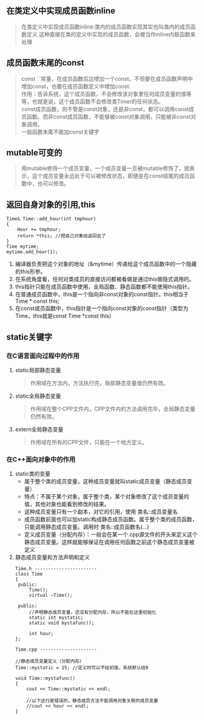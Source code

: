 ## 在类定义中实现成员函数inline

> 在类定义中实现成员函数inline:类内的成员函数实现其实也叫类内的成员函数定义
> 这种直接在类的定义中实现的成员函数，会被当作inline内联函数来处理

## 成员函数末尾的const

>const：常量，在成员函数后边增加一个const，不但要在成员函数声明中增加const，也要在成员函数定义中增加const.  
>作用：告诉系统，这个成员函数，不会修改该对象里任何成员变量的值等等，也就是说，这个成员函数不会修改类Timer的任何状态。  
> const成员函数，则不管是const对象，还是非const，都可以调用const成员函数。而非const成员函数，不能够被const对象调用，只能被非const对象调用。  
> 一般函数末尾不能加const关键字  

## mutable可变的

>用mutable修饰一个成员变量，一个成员变量一旦被mutable修饰了，就表示，这个成员变量永远处于可以被修改状态，即便是在const结尾的成员函数中，也可以修改。

## 返回自身对象的引用,this

```
Time& Time::add_hour(int tmphour)
{
    Hour += tmphour;
    return *this; //把自己对象给返回去了
}
Time mytime;
mytime.add_hour(1);
```
1. 编译器负责把这个对象的地址（&mytime）传递给这个成员函数中的一个隐藏的this形参。
2. 在系统角度看，任何对类成员的直接访问都被看做是通过this做隐式调用的。
3. this指针只能在成员函数中使用，全局函数、静态函数都不能使用this指针。
4. 在普通成员函数中，this是一个指向非const对象的const指针。this相当于 Time * const this;
5. 在const成员函数中，this指针是一个指向const对象的const指针（类型为Time，this就是const Time *const this）

## static关键字

### 在C语言面向过程中的作用
1. static局部静态变量
   > 作用域在方法内，方法执行完，局部静态变量值仍然有效。
2. static全局静态变量
   > 作用域在整个CPP文件内，CPP文件内的方法调用完毕，全局静态变量仍然有效。
3. extern全局静态变量
   > 作用域在所有的CPP文件，只能在一个地方定义。

### 在C++面向对象中的作用
1. static类的变量
   * 属于整个类的成员变量，这种成员变量就叫static成员变量（静态成员变量）
   * 特点：不属于某个对象，属于整个类，某个对象修改了这个成员变量的值，其他对象也能看到修改的结果。
   * 这种成员变量只有一个副本，对它的引用，使用 类名::成员变量名
   * 成员函数前面也可以加static构成静态成员函数。属于整个类的成员函数，只能调用静态成员变量。调用时 类名::成员函数名(...)
   * 定义成员变量（分配内存）：一般会在某一个.cpp源文件的开头来定义这个静态成员变量。这样就能够保证在调用任何函数之前这个静态成员变量被定义
2. 静态成员变量和方法声明和定义
   ```
   Time.h -----------------------
   class Time
   {
    public:
        Time();
        virtual ~Time();

    public:
        //声明静态成员变量，还没有分配内存，所以不能在这里初始化
        static int mystatic;
        static void mystafunc();

        int hour;
   };

   Time.cpp ---------------------

   //静态成员变量定义（分配内存）
   Time::mystatic = 15; //定义时可以不给初值，系统默认给0

   void Time::mystafunc()
   {
       cout << Time::mystatic << endl;

       //以下这行是错误的，静态成员方法不能调用对象关联的成员变量
       //cout << hour << endl;
   }
   ```